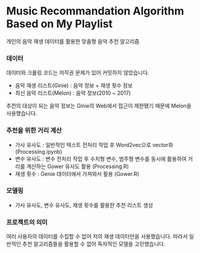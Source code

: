 # Music Recommandation Algorithm Based on My Playlist
개인의 음악 재생 데이터를 활용한 맞춤형 음악 추천 알고리즘

### 데이터
데이터와 크롤링 코드는 저작권 문제가 있어 커밋하지 않았습니다.

* 음악 재생 리스트(Ginie) : 음악 정보 + 재생 횟수 정보
* 최신 음악 리스트(Melon) : 음악 정보(2010 ~ 2017)

추천의 대상이 되는 음악 정보는 Ginie의 Web에서 접근이 제한됐기 때문에 Melon을 사용했습니다.

### 추천을 위한 거리 계산
* 가사 유사도 : 일반적인 텍스트 전처리 작업 후 Word2vec으로 vector화 (Processing.ipynb)
* 변수 유사도 : 변수 전처리 작업 후 수치형 변수, 범주형 변수를 동시에 활용하여 거리를 계산하는 Gower 유사도 활용 (Processing.R)
* 재생 횟수 : Genie 데이터에서 가져와서 활용 (Gower.R)

### 모델링
* 가사 유사도, 변수 유사도, 재생 횟수를 활용한 추천 리스트 생성

### 프로젝트의 의미
여러 사용자의 데이터를 수집할 수 없어 저의 재생 데이터만을 사용했습니다. 따라서 일반적인 추천 알고리즘들을 활용할 수 없어 독자적인 모델을 고민했습니다.
